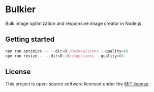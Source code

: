 # Bulkier

Bulk image optimization and responsive image creator in Node.js

## Getting started

```js
npm run optimize -- --dir=D:/Deskop/icons --quality=60
npm run resize -- --dir=D:/Deskop/icons --quality=60
```

## License

This project is open-source software licensed under the [MIT license](https://opensource.org/licenses/MIT).

